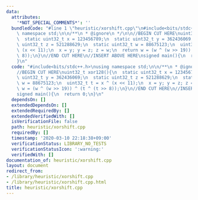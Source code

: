 ```yaml
---
data:
  attributes:
    '*NOT_SPECIAL_COMMENTS*': ''
  bundledCode: "#line 1 \"heuristic/xorshift.cpp\"\n#include<bits/stdc++.h>\nusing\
    \ namespace std;\n\n/**\n * @ignore\n */\n\n//BEGIN CUT HERE\nuint32_t xor128(){\n\
    \  static uint32_t x = 123456789;\n  static uint32_t y = 362436069;\n  static\
    \ uint32_t z = 521288629;\n  static uint32_t w = 88675123;\n  uint32_t t = x ^\
    \ (x << 11);\n  x = y; y = z; z = w;\n  return w = (w ^ (w >> 19)) ^ (t ^ (t >>\
    \ 8));\n}\n//END CUT HERE\n//INSERT ABOVE HERE\nsigned main(){\n  return 0;\n\
    }\n"
  code: "#include<bits/stdc++.h>\nusing namespace std;\n\n/**\n * @ignore\n */\n\n\
    //BEGIN CUT HERE\nuint32_t xor128(){\n  static uint32_t x = 123456789;\n  static\
    \ uint32_t y = 362436069;\n  static uint32_t z = 521288629;\n  static uint32_t\
    \ w = 88675123;\n  uint32_t t = x ^ (x << 11);\n  x = y; y = z; z = w;\n  return\
    \ w = (w ^ (w >> 19)) ^ (t ^ (t >> 8));\n}\n//END CUT HERE\n//INSERT ABOVE HERE\n\
    signed main(){\n  return 0;\n}\n"
  dependsOn: []
  extendedDependsOn: []
  extendedRequiredBy: []
  extendedVerifiedWith: []
  isVerificationFile: false
  path: heuristic/xorshift.cpp
  requiredBy: []
  timestamp: '2020-03-10 22:18:38+09:00'
  verificationStatus: LIBRARY_NO_TESTS
  verificationStatusIcon: ':warning:'
  verifiedWith: []
documentation_of: heuristic/xorshift.cpp
layout: document
redirect_from:
- /library/heuristic/xorshift.cpp
- /library/heuristic/xorshift.cpp.html
title: heuristic/xorshift.cpp
---
```

